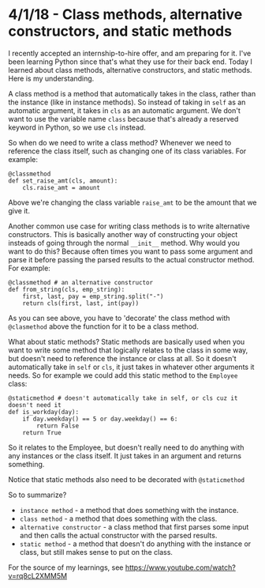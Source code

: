 # 4/1/18 - Class methods, alternative constructors, and static methods

I recently accepted an internship-to-hire offer, and am preparing for it. I've been learning Python since that's what they use for their back end. Today I learned about class methods, alternative constructors, and static methods. Here is my understanding.

A class method is a method that automatically takes in the class, rather than the instance (like in instance methods). So instead of taking in `self` as an automatic argument, it takes in `cls` as an automatic argument. We don't want to use the variable name `class` because that's already a reserved keyword in Python, so we use `cls` instead.

So when do we need to write a class method? Whenever we need to reference the class itself, such as changing one of its class variables. For example:

```
@classmethod
def set_raise_amt(cls, amount):
    cls.raise_amt = amount
```

Above we're changing the class variable `raise_amt` to be the amount that we give it.

Another common use case for writing class methods is to write alternative constructors. This is basically another way of constructing your object insteads of going through the normal `__init__` method. Why would you want to do this? Because often times you want to pass some argument and parse it before passing the parsed results to the actual constructor method. For example:

```
@classmethod # an alternative constructor
def from_string(cls, emp_string):
    first, last, pay = emp_string.split("-")
    return cls(first, last, int(pay))
```

As you can see above, you have to 'decorate' the class method with `@clasmethod` above the function for it to be a class method.

What about static methods? Static methods are basically used when you want to write some method that logically relates to the class in some way, but doesn't need to reference the instance or class at all. So it doesn't automatically take in `self` or `cls`, it just takes in whatever other arguments it needs. So for example we could add this static method to the `Employee` class:

```
@staticmethod # doesn't automatically take in self, or cls cuz it doesn't need it
def is_workday(day):
    if day.weekday() == 5 or day.weekday() == 6:
        return False
    return True
```

So it relates to the Employee, but doesn't really need to do anything with any instances or the class itself. It just takes in an argument and returns something.

Notice that static methods also need to be decorated with `@staticmethod`

So to summarize?
- `instance method` - a method that does something with the instance.
- `class method` - a method that does something with the class.
- `alternative constructor` - a class method that first parses some input and then calls the actual constructor with the parsed results.
- `static method` - a method that doesn't do anything with the instance or class, but still makes sense to put on the class.

For the source of my learnings, see https://www.youtube.com/watch?v=rq8cL2XMM5M
